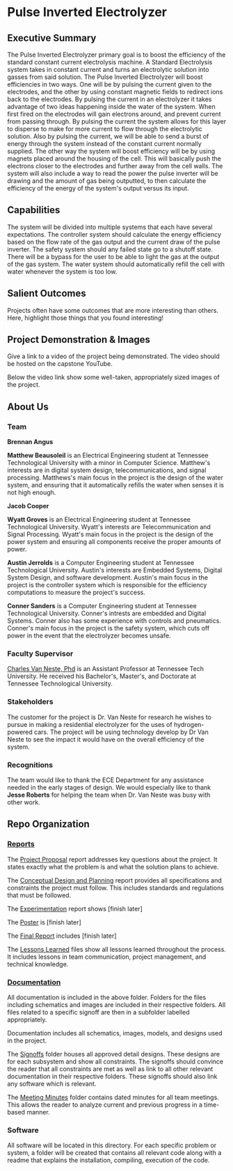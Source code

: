 # Pulse Inverted Electrolyzer

## Executive Summary

 The Pulse Inverted Electrolyzer primary goal is to boost the efficiency of the standard constant current electrolysis machine. A Standard Electrolysis system takes in constant current and turns an electrolytic solution into gasses from said solution. The  Pulse Inverted Electrolyzer will boost efficiencies in two ways. One will be by pulsing the current given to the electrodes, and the other by using constant magnetic fields to redirect ions back to the electrodes. By pulsing the current in an electrolyzer it takes advantage of two ideas happening inside the water of the system. When first fired on the electrodes will gain electrons around, and prevent current from passing through. By pulsing the current the system allows for this layer to disperse to make for more current to flow through the electrolytic solution. Also by pulsing the current, we will be able to send a burst of energy through the system instead of the constant current normally supplied. The other way the system will boost efficiency will be by using magnets placed around the housing of the cell. This will basically push the electrons closer to the electrodes and further away from the cell walls. The system will also include a way to read the power the pulse inverter will be drawing and the amount of gas being outputted, to then calculate the efficiency of the energy of the system's output versus its input. 

## Capabilities
The system will be divided into multiple systems that each have several expectations. The controller system should calculate the energy efficiency based on the flow rate of the gas output and the current draw of the pulse inverter. The safety system should any failed state go to a shutoff state. There will be a bypass for the user to be able to light the gas at the output of the gas system. The water system should automatically refill the cell with water whenever the system is too low.


## Salient Outcomes

Projects often have some outcomes that are more interesting than others. Here, highlight those things that you found interesting!


## Project Demonstration & Images

Give a link to a video of the project being demonstrated. The video should be hosted on the capstone YouTube.

Below the video link show some well-taken, appropriately sized images of the project.


## About Us

### Team

**Brennan Angus**

**Matthew Beausoleil** is an Electrical Engineering student at Tennessee Technological University with a minor in Computer Science. Matthew's interests are in digital system design, telecommunications, and signal processing. Matthews's main focus in the project is the design of the water system, and ensuring that it automatically refills the water when senses it is not high enough.

**Jacob Cooper**

**Wyatt Groves** is an Electrical Engineering student at Tennessee Technological University. Wyatt's interests are Telecommunication and Signal Processing. Wyatt's main focus in the project is the design of the power system and ensuring all components receive the proper amounts of power. 

**Austin Jerrolds** is a Computer Engineering student at Tennessee Technological University. Austin's interests are Embedded Systems, Digital System Design, and software development. Austin's main focus in the project is the controller system which is responsible for the efficiency computations to measure the project's success. 

**Conner Sanders** is a Computer Engineering student at Tennessee Technological University. Conner's intrests are embedded and Digital Systems. Conner also has some experience with controls and pneumatics. Conner's main focus in the project is the safety system, which cuts off power in the event that the electrolyzer becomes unsafe.

### Faculty Supervisor
[Charles Van Neste, Phd](https://www.tntech.edu/directory/engineering/faculty/charles-van-neste.php) is an Assistant Professor at Tennessee Tech University. He received his Bachelor's, Master's, and Doctorate at Tennessee Technological University. 

### Stakeholders
The customer for the project is Dr. Van Neste for research he wishes to pursue in making a residential electrolyzer for the uses of hydrogen-powered cars. The project will be using technology develop by Dr Van Neste to see the impact it would have on the overall efficiency of the system.  



### Recognitions

The team would like to thank the ECE Department for any assistance needed in the early stages of design. We would especially like to thank **Jesse Roberts** for helping the team when Dr. Van Neste was busy with other work. 

## Repo Organization

### [Reports](/Reports)

The [Project Proposal](/Reports/Proposal/Project_Proposal-V2.pdf) report addresses key questions about the project. It states exactly what the problem is and what the solution plans to achieve. 

The [Conceptual Design and Planning](/Reports/Conceptual%20Design/Conceptual_DesignV2.pdf) report provides all specifications and constraints the project must follow. This includes standards and regulations that must be followed.

The [Experimentation](/Reports/Experimentation) report shows [finish later]

The [Poster](/Reports/Poster) is [finish later]

The [Final Report](/Reports/Final%20Report) includes [finish later]

The [Lessons Learned](/Reports/Lessons%20Learned/Lessons%20Learned.md) files show all lessons learned throughout the process. It includes lessons in team communication, project management, and technical knowledge.

### [Documentation](/Documentation)

All documentation is included in the above folder. Folders for the files including schematics and images are included in their respective folders. All files related to a specific signoff are then in a subfolder labelled appropriately.

Documentation includes all schematics, images, models, and designs used in the project. 

The [Signoffs](/Documentation/Signoffs) folder houses all approved detail designs. These designs are for each subsystem and show all constraints. The signoffs should convince the reader that all constraints are met as well as link to all other relevant documentation in their respective folders. These signoffs should also link any software which is relevant.

The [Meeting Minutes](/Documentation/Meeting%20Minutes) folder contains dated minutes for all team meetings. This allows the reader to analyze current and previous progress in a time-based manner. 


### Software
All software will be located in this directory. For each specific problem or system, a folder will be created that contains all relevant code along with a readme that explains the installation, compiling, execution of the code.
